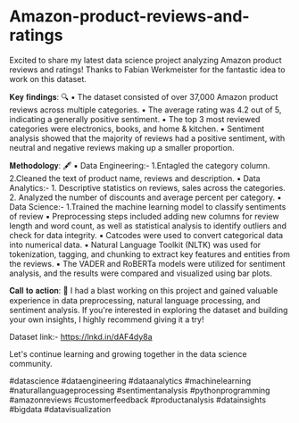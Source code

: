 # Amazon-product-reviews-and-ratings

Excited to share my latest data science project analyzing Amazon product reviews and ratings! Thanks to Fabian Werkmeister for the fantastic idea to work on this dataset.

𝐊𝐞𝐲 𝐟𝐢𝐧𝐝𝐢𝐧𝐠𝐬: 🔍
▪ The dataset consisted of over 37,000 Amazon product reviews across multiple categories.
▪ The average rating was 4.2 out of 5, indicating a generally positive sentiment.
▪ The top 3 most reviewed categories were electronics, books, and home & kitchen.
▪ Sentiment analysis showed that the majority of reviews had a positive sentiment, with neutral and negative reviews making up a smaller proportion.

𝐌𝐞𝐭𝐡𝐨𝐝𝐨𝐥𝐨𝐠𝐲: 🖋
▪ Data Engineering:- 1.Entagled the category column. 2.Cleaned the text of product name, reviews and description.
▪ Data Analytics:- 1. Descriptive statistics on reviews, sales across the categories. 2. Analyzed the number of discounts and average percent per category.
▪ Data Science:- 1.Trained the machine learning model to classify sentiments of review
▪ Preprocessing steps included adding new columns for review length and word count, as well as statistical analysis to identify outliers and check for data integrity.
▪ Catcodes were used to convert categorical data into numerical data.
▪ Natural Language Toolkit (NLTK) was used for tokenization, tagging, and chunking to extract key features and entities from the reviews.
▪ The VADER and RoBERTa models were utilized for sentiment analysis, and the results were compared and visualized using bar plots.

𝐂𝐚𝐥𝐥 𝐭𝐨 𝐚𝐜𝐭𝐢𝐨𝐧: 💯
I had a blast working on this project and gained valuable experience in data preprocessing, natural language processing, and sentiment analysis. If you're interested in exploring the dataset and building your own insights, I highly recommend giving it a try!

Dataset link:- https://lnkd.in/dAF4dy8a

Let's continue learning and growing together in the data science community.

#datascience #dataengineering #dataanalytics #machinelearning #naturallanguageprocessing #sentimentanalysis #pythonprogramming #amazonreviews #customerfeedback #productanalysis #datainsights #bigdata #datavisualization
